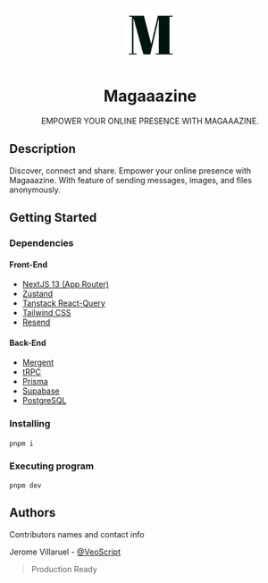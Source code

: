 <p align="center">
  <img src=".github/magaaazine.png" width="100" height="100">
  <h1 align="center">Magaaazine</h1>
  <p align="center">EMPOWER YOUR ONLINE PRESENCE WITH MAGAAAZINE.</p>
</p>

## Description

Discover, connect and share. Empower your online presence with Magaaazine. With feature of sending messages, images, and files anonymously.

## Getting Started

### Dependencies

#### Front-End
* [NextJS 13 (App Router)](https://nextjs.org)
* [Zustand](https://docs.pmnd.rs/zustand/getting-started/introduction)
* [Tanstack React-Query](https://tanstack.com/query/latest)
* [Tailwind CSS](https://tailwindcss.com/)
* [Resend](https://resend.com/)

#### Back-End
* [Mergent](https://mergent.co/)
* [tRPC](https://trpc.io/)
* [Prisma](https://www.prisma.io/)
* [Supabase](https://supabase.com/)
* [PostgreSQL](https://www.postgresql.org/)

### Installing
```
pnpm i
```

### Executing program
```
pnpm dev
```
## Authors

Contributors names and contact info

Jerome Villaruel - [@VeoScript](https://www.jeromevillaruel.cf/)

> Production Ready
